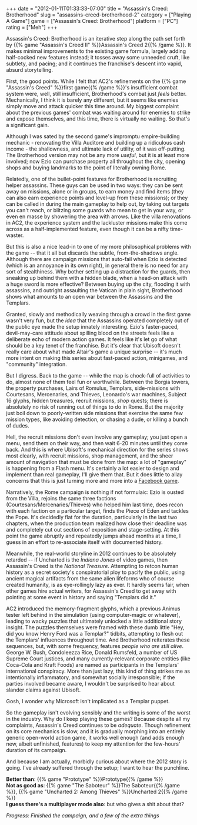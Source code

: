 +++
date = "2012-01-11T01:33:33-07:00"
title = "Assassin's Creed: Brotherhood"
slug = "assassins-creed-brotherhood-2"
category = ["Playing A Game"]
game = ["Assassin's Creed: Brotherhood"]
platform = ["PC"]
rating = ["Meh"]
+++

Assassin's Creed: Brotherhood is an iterative step along the path set forth by {{% game "Assassin's Creed II" %}}Assassin's Creed 2{{% /game %}}.  It makes minimal improvements to the existing game formula, largely adding half-cocked new features instead; it tosses away some unneeded cruft, like subtlety, and pacing; and it continues the franchise's descent into vapid, absurd storytelling.

First, the good points.  While I felt that AC2's refinements on the {{% game "Assassin's Creed" %}}first game{{% /game %}}'s insufficient combat system were, well, still insufficient, Brotherhood's combat just <i>feels</i> better.  Mechanically, I think it is barely any different, but it seems like enemies simply move and attack quicker this time around.  My biggest complaint about the previous games' combat was waiting around for enemies to strike and expose themselves, and this time, there is virtually no waiting.  So that's a significant gain.

Although I was sated by the second game's impromptu empire-building mechanic - renovating the Villa Auditore and building up a ridiculous cash income - the shallowness, and ultimate lack of utility, of it was off-putting.  The Brotherhood version may not be any more <i>useful</i>, but it is at least more involved; now Ezio can purchase property all throughout the city, opening shops and buying landmarks to the point of literally owning Rome.

Relatedly, one of the bullet-point features for Brotherhood is recruiting helper assassins.  These guys can be used in two ways: they can be sent away on missions, alone or in groups, to earn money and find items (they can also earn experience points and level-up from these missions); or they can be called in during the main gameplay to help out, by taking out targets you can't reach, or blitzing some guards who mean to get in your way, or even en masse by showering the area with arrows.  Like the villa renovations in AC2, the experience system and the lackluster missions make this come across as a half-implemented feature, even though it can be a nifty time-waster.

But this is also a nice lead-in to one of my more philosophical problems with the game -- that it all but discards the subtle, from-the-shadows angle.  Although there are campaign missions that auto-fail when Ezio is detected (which is an annoyance in its own right), in general there is no need for any sort of stealthiness.  Why bother setting up a distraction for the guards, then sneaking up behind them with a hidden blade, when a head-on attack with a huge sword is more effective?  Between buying up the city, flooding it with assassins, and outright assaulting the Vatican in plain sight, Brotherhood shows what amounts to an open war between the Assassins and the Templars.

Granted, slowly and methodically weaving through a crowd in the first game wasn't very fun, but the <i>idea</i> that the Assassins operated completely out of the public eye made the setup innately interesting.  Ezio's faster-paced, devil-may-care attitude about spilling blood on the streets feels like a deliberate echo of modern action games.  It feels like it's let go of what should be a key tenet of the franchise.  But it's clear that Ubisoft doesn't really care about what made Altair's game a unique surprise -- it's much more intent on making this series about fast-paced action, minigames, and "community" integration.

But I digress.  Back to the game -- while the map is chock-full of activities to do, almost none of them feel fun or worthwhile.  Between the Borgia towers, the property purchases, Lairs of Romulus, Templars, side-missions with Courtesans, Mercenaries, and Thieves, Leonardo's war machines, Subject 16 glyphs, hidden treasures, recruit missions, <i>shop</i> quests; there is absolutely no risk of running out of things to do in Rome.  But the majority just boil down to poorly-written side missions that exercise the same few mission types, like avoiding detection, or chasing a dude, or killing a bunch of dudes.

Hell, the recruit missions don't even involve any gameplay; you just open a menu, send them on their way, and then wait 6-20 minutes until they come back.  And this is where Ubisoft's mechanical direction for the series shows most clearly, with recruit missions, shop management, and the sheer amount of navigation that must be done from the map: a lot of "gameplay" is happening from a Flash menu.  It's certainly a lot easier to design and implement than real gameplay, I'll give them that.  But it does little to allay concerns that this is just turning more and more into a <a href="http://www.facebook.com/apps/application.php?id=128849663818621">Facebook game</a>.

Narratively, the Rome campaign is nothing if not formulaic: Ezio is ousted from the Villa, rejoins the same three factions (Courtesans/Mercenaries/Thieves) who helped him last time, does recon with each faction on a particular target, finds the Piece of Eden and tackles the Pope.  It's decidedly flat for the duration, particularly in the last two chapters, when the production team realized how close their deadline was and completely cut out sections of exposition and stage-setting.  At this point the game abruptly and repeatedly jumps ahead months at a time, I guess in an effort to re-associate itself with documented history.

Meanwhile, the real-world storyline in 2012 continues to be absolutely retarded -- if Uncharted is the <i>Indiana Jones</i> of video games, then Assassin's Creed is the <i>National Treasure</i>.  Attempting to retcon human history as a secret society's conspiratorial ploy to pacify the public, using ancient magical artifacts from the same alien lifeforms who of course created humanity, is as eye-rollingly lazy as ever.  It hardly seems fair, when other games hire actual writers, for Assassin's Creed to get away with pointing at some event in history and saying "Templars did it."

AC2 introduced the memory-fragment glyphs, which a previous Animus tester left behind in the simulation (using computer-magic or whatever), leading to wacky puzzles that ultimately unlocked a little additional story insight.  The puzzles themselves were framed with these dumb little "Hey, did you know Henry Ford was a Templar?" tidbits, attempting to flesh out the Templars' influences throughout time.  And Brotherhood reiterates these sequences, but, with some frequency, features <i>people who are still alive</i>.  George W. Bush, Condoleezza Rice, Donald Rumsfeld, a number of US Supreme Court justices, and many currently-relevant corporate entities (like Coca-Cola and Kraft Foods) are named as participants in the Templars' international conspiracy.  More than just lazy, this kind of thing strikes me as intentionally inflammatory, and somewhat socially irresponsible; if the parties involved became aware, I wouldn't be surprised to hear about slander claims against Ubisoft.

Gosh, I wonder why Microsoft isn't implicated as a Templar puppet.

So the gameplay isn't evolving sensibly and the writing is some of the worst in the industry.  Why do I keep playing these games?  Because despite all my complaints, Assassin's Creed continues to be <i>adequate</i>.  Though refinement on its core mechanics is slow, and it is gradually morphing into an entirely generic open-world action game, it works well enough (and adds enough new, albeit unfinished, features) to keep my attention for the few-hours' duration of its campaign.

And because I am actually, morbidly curious about where the 2012 story is going.  I've already suffered through the setup; I want to hear the punchline.

<b>Better than</b>: {{% game "Prototype" %}}Prototype{{% /game %}}  
<b>Not as good as</b>: {{% game "The Saboteur" %}}The Saboteur{{% /game %}}, {{% game "Uncharted 2: Among Thieves" %}}Uncharted 2{{% /game %}}  
<b>I guess there's a multiplayer mode also</b>: but who gives a shit about that?

<i>Progress: Finished the campaign, and a few of the extra things</i>